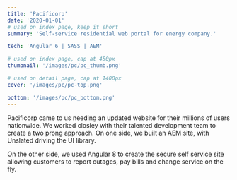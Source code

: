 ```yaml
---
title: 'Pacificorp'
date: '2020-01-01'
# used on index page, keep it short
summary: 'Self-service residential web portal for energy company.'

tech: 'Angular 6 | SASS | AEM'

# used on index page, cap at 450px
thumbnail: '/images/pc/pc_thumb.png' 

# used on detail page, cap at 1400px
cover: '/images/pc/pc-top.png'

bottom: '/images/pc/pc_bottom.png'
---
```


Pacificorp came to us needing an updated website for their millions of users nationwide. We worked closley with their talented development team to create a two prong approach. On one side, we built an AEM site, with Unslated driving the UI library. 

On the other side, we used Angular 8 to create the secure self service site allowing customers to report outages, pay bills and change service on the fly. 